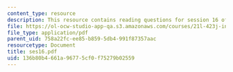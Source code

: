 ```yaml
---
content_type: resource
description: This resource contains reading questions for session 16 of the course.
file: https://ol-ocw-studio-app-qa.s3.amazonaws.com/courses/21l-423j-introduction-to-anglo-american-folk-music-fall-2005/136b80b4661a96775cf0f75279b02559_ses16.pdf
file_type: application/pdf
parent_uid: 758a22fc-ee85-b859-5db4-991f87357aac
resourcetype: Document
title: ses16.pdf
uid: 136b80b4-661a-9677-5cf0-f75279b02559
---
```

